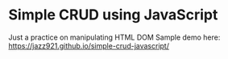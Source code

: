 # Simple CRUD using JavaScript
Just a practice on manipulating HTML DOM
Sample demo here: https://jazz921.github.io/simple-crud-javascript/

